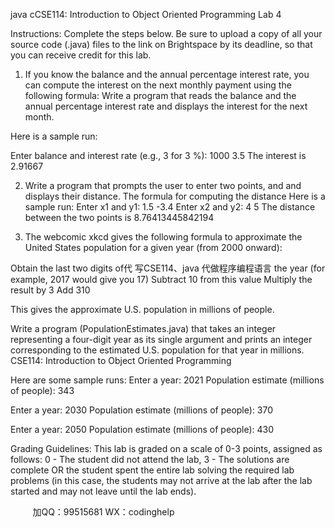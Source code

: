 java cCSE114: Introduction to Object Oriented Programming 
Lab 4 
 
Instructions: Complete the steps below. Be sure to upload a copy of all your source code (.java) files to 
the link on Brightspace by its deadline, so that you can receive credit for this lab. 
 
1. If you know the balance and the annual percentage interest rate, you can compute the interest 
on the next monthly payment using the following formula: 
Write a program that reads the balance and the annual percentage interest rate and displays 
the interest for the next month. 
 
Here is a sample run: 
 
Enter balance and interest rate (e.g., 3 for 3 %): 1000 3.5 
The interest is 2.91667 
 
2. Write a program that prompts the user to enter two points,  and and displays 
their distance. The formula for computing the distance 
Here is a sample run: 
Enter x1 and y1: 1.5 -3.4 
Enter x2 and y2: 4 5 
The distance between the two points is 8.76413445842194 
 
3. The webcomic xkcd gives the following formula to approximate the United States population 
for a given year (from 2000 onward): 
 
 Obtain the last two digits of代 写CSE114、java
代做程序编程语言 the year (for example, 2017 would give you 17) 
 Subtract 10 from this value 
 Multiply the result by 3 
 Add 310 
 
 This gives the approximate U.S. population in millions of people. 
 
 Write a program (PopulationEstimates.java) that takes an integer representing a four-digit 
year as its single argument and prints an integer corresponding to the estimated U.S. 
population for that year in millions. CSE114: Introduction to Object Oriented Programming 
 
Here are some sample runs: 
Enter a year: 2021 
Population estimate (millions of people): 343 
 
Enter a year: 2030 
Population estimate (millions of people): 370 
 
Enter a year: 2050 
Population estimate (millions of people): 430 
 
Grading Guidelines: This lab is graded on a scale of 0-3 points, assigned as follows: 
 0 - The student did not attend the lab, 
 3 - The solutions are complete OR the student spent the entire lab solving the required lab problems 
(in this case, the students may not arrive at the lab after the lab started and may not leave until the 
lab ends). 
 
         
加QQ：99515681  WX：codinghelp
